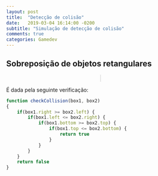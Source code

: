 ```yaml
---
layout: post
title:  "Detecção de colisão"
date:	2019-03-04 16:14:00 -0200
subtitle: "Simulação de detecção de colisão"
comments: true
categories: Gamedev
---
```


## Sobreposição de objetos retangulares

<center>
    <canvas id="collision_canvas" width="600px" height="400px"></canvas>
</center>

<style>
#collision_canvas {
    border-style: solid;
    border-width: 1px;
    border-color: #e2e2e2;
}
</style>

<script>
let canvas = document.querySelector("#collision_canvas")
let ctx = null
let rectWidth = 30
let rectHeight = 30
let obstacles = []
let lengthObstacles = 25

ctx = canvas.getContext("2d")

for(let i=0; i < lengthObstacles; i++) {
    obstacles.push({positionX: (Math.random() * ctx.canvas.width - 30) + 30,
                    positionY: (Math.random() * ctx.canvas.height - 30) + 30})
}

drawObstacles(null, obstacles)

canvas.addEventListener('touchmove', event => {
    mousePositionX = event.offsetX
    mousePositionY = event.offsetY

    ctx.clearRect(0, 0, ctx.canvas.width, ctx.canvas.height);

    drawRect(mousePositionX, mousePositionY, rectWidth, rectHeight, "#773d92")
    drawObstacles(event, obstacles)
})

canvas.addEventListener('mousemove', event => {
    mousePositionX = event.offsetX
    mousePositionY = event.offsetY

    ctx.clearRect(0, 0, ctx.canvas.width, ctx.canvas.height);

    drawRect(mousePositionX, mousePositionY, rectWidth, rectHeight, "#773d92")
    drawObstacles(event, obstacles)
})

function drawObstacles(event, obstacles) {
    obstacles.forEach(function(e) {
        const collision = event ? checkCollision(event, e) : false
        drawRect(e.positionX, e.positionY, rectWidth, rectHeight, collision ? "#d80559a1" : "#16a284d9")
    })
}

function checkCollision(mouseEvent, obstacle) {
    mx = mouseEvent.offsetX
    my = mouseEvent.offsetY

    box1 = {left: mx - rectWidth/2,
            right: mx + rectWidth/2,
            top: my - rectHeight/2,
            bottom: my + rectHeight/2}

    box2 = {left: obstacle.positionX - rectWidth/2,
            right: obstacle.positionX + rectWidth/2,
            top: obstacle.positionY - rectHeight/2,
            bottom: obstacle.positionY + rectHeight/2}

    if(box1.right > box2.left) {
        if(box1.left < box2.right) {
            if(box1.bottom >= box2.top) {
                if(box1.top <= box2.bottom) {
                    return true
                }
            }
        }
    }
    return false
}

function drawRect(x, y, w, h, color) {
    ctx.fillStyle = color;
    ctx.fillRect(x-(w/2), y-(h/2), w, h);
}

</script>

É dada pela seguinte verificação:

``` javascript
function checkCollision(box1, box2)
{
    if(box1.right >= box2.left) {
        if(box1.left <= box2.right) {
            if(box1.bottom >= box2.top) {
                if(box1.top <= box2.bottom) {
                    return true
                }
            }
        }
    }
    return false
}
```
